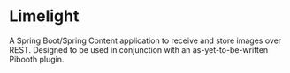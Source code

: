 # Limelight
A Spring Boot/Spring Content application to receive and store images over REST. Designed to be used in conjunction with an as-yet-to-be-written Pibooth plugin.
